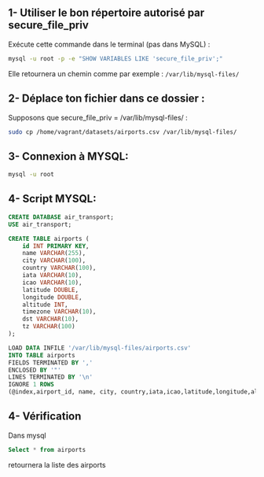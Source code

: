 ## 1- Utiliser le bon répertoire autorisé par secure_file_priv

Exécute cette commande dans le terminal (pas dans MySQL) :
```bash
mysql -u root -p -e "SHOW VARIABLES LIKE 'secure_file_priv';"
```
Elle retournera un chemin comme par exemple :
`/var/lib/mysql-files/`

## 2- Déplace ton fichier dans ce dossier :
Supposons que secure_file_priv = /var/lib/mysql-files/ :
```bash
sudo cp /home/vagrant/datasets/airports.csv /var/lib/mysql-files/
```
## 3- Connexion à MYSQL:
```bash
mysql -u root
```
## 4- Script MYSQL:
```SQL
CREATE DATABASE air_transport;
USE air_transport;

CREATE TABLE airports (
    id INT PRIMARY KEY,
    name VARCHAR(255),
    city VARCHAR(100),
    country VARCHAR(100),
    iata VARCHAR(10),
    icao VARCHAR(10),
    latitude DOUBLE,
    longitude DOUBLE,
    altitude INT,
    timezone VARCHAR(10),
    dst VARCHAR(10),
    tz VARCHAR(100)
);

LOAD DATA INFILE '/var/lib/mysql-files/airports.csv' 
INTO TABLE airports 
FIELDS TERMINATED BY ','
ENCLOSED BY '"' 
LINES TERMINATED BY '\n'
IGNORE 1 ROWS 
(@index,airport_id, name, city, country,iata,icao,latitude,longitude,altitude,timezone,dst,tz_database_time_zone,type,source);
```

## 4- Vérification
Dans mysql
```SQL
Select * from airports
```
retournera la liste des airports